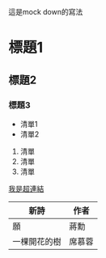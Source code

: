 這是mock down的寫法

# 標題1
## 標題2
### 標題3

- 清單1
- 清單2

1. 清單
1. 清單
1. 清單

[我是超連結](https://unsplash.com/s/photos/tulip)

| 新詩 | 作者 |
| - | - |
| 願 | 蔣勳 |
|一棵開花的樹|席慕蓉|
